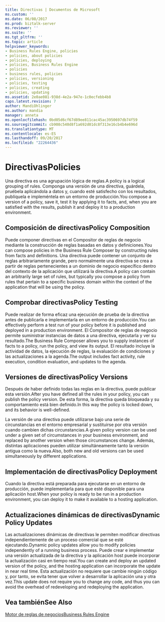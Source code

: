 ```yaml
---
title: Directivas | Documentos de Microsoft
ms.custom: ''
ms.date: 06/08/2017
ms.prod: biztalk-server
ms.reviewer: ''
ms.suite: ''
ms.tgt_pltfrm: ''
ms.topic: article
helpviewer_keywords:
- Business Rules Engine, policies
- policies, about policies
- policies, deploying
- policies, Business Rules Engine
- policies
- business rules, policies
- policies, versioning
- policies, testing
- policies, creating
- policies, updating
ms.assetid: 2e0ae081-938d-4e2a-947e-1c0ecfebb4b8
caps.latest.revision: 7
author: MandiOhlinger
ms.author: mandia
manager: anneta
ms.openlocfilehash: 0bd05d6cf67d89ee811cac45ac3950697db74f59
ms.sourcegitcommit: cb908c540d8f1a692d01dc8f313e16cb4b4e696d
ms.translationtype: MT
ms.contentlocale: es-ES
ms.lasthandoff: 09/20/2017
ms.locfileid: "22264436"
---
```

# <a name="policies"></a><span data-ttu-id="14d11-102">Directivas</span><span class="sxs-lookup"><span data-stu-id="14d11-102">Policies</span></span>
<span data-ttu-id="14d11-103">Una directiva es una agrupación lógica de reglas.</span><span class="sxs-lookup"><span data-stu-id="14d11-103">A policy is a logical grouping of rules.</span></span> <span data-ttu-id="14d11-104">Componga una versión de una directiva, guárdela, pruébela aplicándola a datos y, cuando esté satisfecho con los resultados, publíquela e impleméntela en un entorno de producción.</span><span class="sxs-lookup"><span data-stu-id="14d11-104">You compose a version of a policy, save it, test it by applying it to facts, and, when you are satisfied with the results, publish it and deploy it to a production environment.</span></span>  
  
## <a name="policy-composition"></a><span data-ttu-id="14d11-105">Composición de directivas</span><span class="sxs-lookup"><span data-stu-id="14d11-105">Policy Composition</span></span>  
 <span data-ttu-id="14d11-106">Puede componer directivas en el Compositor de reglas de negocio mediante la construcción de reglas basadas en datos y definiciones.</span><span class="sxs-lookup"><span data-stu-id="14d11-106">You can compose policies in the Business Rule Composer by constructing rules from facts and definitions.</span></span> <span data-ttu-id="14d11-107">Una directiva puede contener un conjunto de reglas arbitrariamente grande, pero normalmente una directiva se crea a partir de reglas pertenecientes a un dominio de negocio específico dentro del contexto de la aplicación que utilizará la directiva.</span><span class="sxs-lookup"><span data-stu-id="14d11-107">A policy can contain an arbitrarily large set of rules, but typically you compose a policy from rules that pertain to a specific business domain within the context of the application that will be using the policy.</span></span>  
  
## <a name="policy-testing"></a><span data-ttu-id="14d11-108">Comprobar directivas</span><span class="sxs-lookup"><span data-stu-id="14d11-108">Policy Testing</span></span>  
 <span data-ttu-id="14d11-109">Puede realizar de forma eficaz una ejecución de prueba de la directiva antes de publicarla e implementarla en un entorno de producción.</span><span class="sxs-lookup"><span data-stu-id="14d11-109">You can effectively perform a test run of your policy before it is published and deployed in a production environment.</span></span> <span data-ttu-id="14d11-110">El Compositor de reglas de negocio permite suministrar instancias de datos a una directiva, ejecutarla y ver su resultado.</span><span class="sxs-lookup"><span data-stu-id="14d11-110">The Business Rule Composer allows you to supply instances of facts to a policy, run the policy, and view its output.</span></span> <span data-ttu-id="14d11-111">El resultado incluye la actividad de datos, la ejecución de reglas, la evaluación de condiciones y las actualizaciones a la agenda.</span><span class="sxs-lookup"><span data-stu-id="14d11-111">The output includes fact activity, rule execution, condition evaluation, and updates to the agenda.</span></span>  
  
## <a name="policy-versions"></a><span data-ttu-id="14d11-112">Versiones de directivas</span><span class="sxs-lookup"><span data-stu-id="14d11-112">Policy Versions</span></span>  
 <span data-ttu-id="14d11-113">Después de haber definido todas las reglas en la directiva, puede publicar esta versión.</span><span class="sxs-lookup"><span data-stu-id="14d11-113">After you have defined all the rules in your policy, you can publish the policy version.</span></span> <span data-ttu-id="14d11-114">De esta forma, la directiva queda bloqueada y su comportamiento está bien definido.</span><span class="sxs-lookup"><span data-stu-id="14d11-114">In this way the policy is locked down, and its behavior is well-defined.</span></span>  
  
 <span data-ttu-id="14d11-115">La versión de una directiva puede utilizarse bajo una serie de circunstancias en el entorno empresarial y sustituirse por otra versión cuando cambien dichas circunstancias.</span><span class="sxs-lookup"><span data-stu-id="14d11-115">A given policy version can be used under a given set of circumstances in your business environment, and replaced by another version when those circumstances change.</span></span> <span data-ttu-id="14d11-116">Además, distintas aplicaciones pueden utilizar simultáneamente tanto la versión antigua como la nueva.</span><span class="sxs-lookup"><span data-stu-id="14d11-116">Also, both new and old versions can be used simultaneously by different applications.</span></span>  
  
## <a name="policy-deployment"></a><span data-ttu-id="14d11-117">Implementación de directivas</span><span class="sxs-lookup"><span data-stu-id="14d11-117">Policy Deployment</span></span>  
 <span data-ttu-id="14d11-118">Cuando la directiva está preparada para ejecutarse en un entorno de producción, puede implementarla para que esté disponible para una aplicación host.</span><span class="sxs-lookup"><span data-stu-id="14d11-118">When your policy is ready to be run in a production environment, you can deploy it to make it available to a hosting application.</span></span>  
  
## <a name="dynamic-policy-updates"></a><span data-ttu-id="14d11-119">Actualizaciones dinámicas de directivas</span><span class="sxs-lookup"><span data-stu-id="14d11-119">Dynamic Policy Updates</span></span>  
 <span data-ttu-id="14d11-120">Las actualizaciones dinámicas de directivas le permiten modificar directivas independientemente de un proceso comercial que se esté ejecutando.</span><span class="sxs-lookup"><span data-stu-id="14d11-120">Dynamic policy updates allow you to modify policies independently of a running business process.</span></span> <span data-ttu-id="14d11-121">Puede crear e implementar una versión actualizada de la directiva y la aplicación host puede incorporar la actualización casi en tiempo real.</span><span class="sxs-lookup"><span data-stu-id="14d11-121">You can create and deploy an updated version of the policy, and the hosting application can incorporate the update in near real time.</span></span> <span data-ttu-id="14d11-122">Esta actualización no requiere que cambie ningún código y, por tanto, se evita tener que volver a desarrollar la aplicación una y otra vez.</span><span class="sxs-lookup"><span data-stu-id="14d11-122">This update does not require you to change any code, and thus you can avoid the overhead of redeveloping and redeploying the application.</span></span>  
  
## <a name="see-also"></a><span data-ttu-id="14d11-123">Vea también</span><span class="sxs-lookup"><span data-stu-id="14d11-123">See Also</span></span>  
 [<span data-ttu-id="14d11-124">Motor de reglas de negocios</span><span class="sxs-lookup"><span data-stu-id="14d11-124">Business Rules Engine</span></span>](../core/business-rules-engine.md)